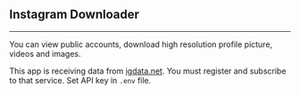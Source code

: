 ## Instagram Downloader

<hr />

You can view public accounts, download high resolution profile picture, videos and images.

This app is receiving data from <a href="https://igdata.net/">igdata.net</a>. You must register and subscribe to that service. Set
API key in `.env` file.


